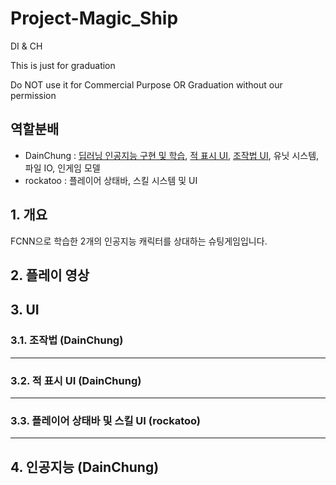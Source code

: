 # Project-Magic_Ship
DI &amp; CH

This is just for graduation

Do NOT use it for Commercial Purpose OR Graduation without our permission

## 역할분배

 - DainChung : [딥러닝 인공지능 구현 및 학습](https://github.com/DainChung/Project-Magic_Ship/blob/master/README.md#4-%EC%9D%B8%EA%B3%B5%EC%A7%80%EB%8A%A5-dainchung), [적 표시 UI](https://github.com/DainChung/Project-Magic_Ship/blob/master/README.md#32-%EC%A0%81-%ED%91%9C%EC%8B%9C-ui-dainchung), [조작법 UI](https://github.com/DainChung/Project-Magic_Ship/blob/master/README.md#31-%EC%A1%B0%EC%9E%91%EB%B2%95-dainchung), 유닛 시스템, 파일 IO, 인게임 모델
 - rockatoo : 플레이어 상태바, 스킬 시스템 및 UI

## 1. 개요



FCNN으로 학습한 2개의 인공지능 캐릭터를 상대하는 슈팅게임입니다.

## 2. 플레이 영상



## 3. UI

### 3.1. 조작법 (DainChung)

------------------------------------------------------------
### 3.2. 적 표시 UI (DainChung)

------------------------------------------------------------
### 3.3. 플레이어 상태바 및 스킬 UI (rockatoo)

------------------------------------------------------------
## 4. 인공지능 (DainChung)
